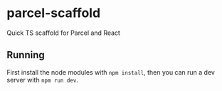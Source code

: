 # parcel-scaffold
Quick TS scaffold for Parcel and React

## Running
First install the node modules with `npm install`, then you can run a dev server with `npm run dev`.
